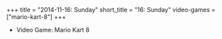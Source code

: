 +++
title = "2014-11-16: Sunday"
short_title = "16: Sunday"
video-games = ["mario-kart-8"]
+++


* Video Game: Mario Kart 8